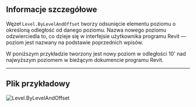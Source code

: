 ## Informacje szczegółowe
Węzeł `Level.ByLevelAndOffset` tworzy odsunięcie elementu poziomu o określoną odległość od danego poziomu. Nazwa nowego poziomu odzwierciedla to, co dzieje się w interfejsie użytkownika programu Revit — poziom jest nazwany na podstawie poprzednich wpisów.

W poniższym przykładzie tworzony jest nowy poziom w odległości 10' nad najwyższym poziomem w bieżącym dokumencie programu Revit.
___
## Plik przykładowy

![Level.ByLevelAndOffset](./Revit.Elements.Level.ByLevelAndOffset_img.jpg)
